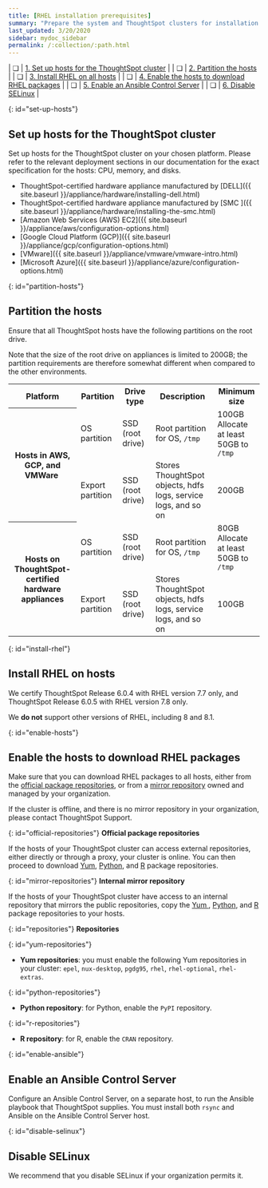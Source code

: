 ```yaml
---
title: [RHEL installation prerequisites]
summary: "Prepare the system and ThoughtSpot clusters for installation."
last_updated: 3/20/2020
sidebar: mydoc_sidebar
permalink: /:collection/:path.html
---
```

| &#10063; | [1. Set up hosts for the ThoughtSpot cluster](#set-up-hosts) |
| &#10063; | [2. Partition the hosts](#partition-hosts) |
| &#10063; | [3. Install RHEL on all hosts](#install-rhel) |
| &#10063; | [4. Enable the hosts to download RHEL packages](#enable-hosts) |
| &#10063; | [5. Enable an Ansible Control Server](#enable-ansible) |
| &#10063; | [6. Disable SELinux](#disable-selinux) |

{: id="set-up-hosts"}
## Set up hosts for the ThoughtSpot cluster

Set up hosts for the ThoughtSpot cluster on your chosen platform. Please refer to the relevant deployment sections in our documentation for the exact specification for the hosts: CPU, memory, and disks.

- ThoughtSpot-certified hardware appliance manufactured by  [DELL]({{ site.baseurl }}/appliance/hardware/installing-dell.html)
- ThoughtSpot-certified hardware appliance manufactured by [SMC ]({{ site.baseurl }}/appliance/hardware/installing-the-smc.html)
- [Amazon Web Services (AWS) EC2]({{ site.baseurl }}/appliance/aws/configuration-options.html)
- [Google Cloud Platform (GCP)]({{ site.baseurl }}/appliance/gcp/configuration-options.html)
- [VMware]({{ site.baseurl }}/appliance/vmware/vmware-intro.html)
- [Microsoft Azure]({{ site.baseurl }}/appliance/azure/configuration-options.html)

{: id="partition-hosts"}
## Partition the hosts

Ensure that all ThoughtSpot hosts have the following partitions on the root drive.

Note that the size of the root drive on appliances is limited to 200GB; the partition requirements are therefore somewhat different when compared to the other environments.

<table>
<tbody>
<tr>
<th>Platform</th>
<th>Partition</th>
<th>Drive type</th>
<th>Description</th>
<th>Minimum size</th>
</tr>
<tr>
<th rowspan="2">Hosts in AWS, GCP, and VMWare&nbsp;</th>
<td>OS partition</td>
<td>SSD (root drive)</td>
<td>Root partition for OS, <code>/tmp</code></td>
<td>100GB<br />Allocate at least 50GB to <code>/tmp</code></td>
</tr>
<tr>
<td>Export partition</td>
<td>SSD (root drive)&nbsp;</td>
<td>Stores ThoughtSpot objects, hdfs logs, service logs, and so on</td>
<td>200GB</td>
</tr>
<tr>
<th rowspan="2">Hosts on ThoughtSpot-certified hardware appliances</th>
<td>OS partition</td>
<td>SSD (root drive)</td>
<td>Root partition for OS, <code>/tmp</code></td>
<td>80GB<br />Allocate at least 50GB to <code>/tmp</code></td>
</tr>
<tr>
<td>Export partition</td>
<td>SSD (root drive)&nbsp;</td>
<td>Stores ThoughtSpot objects, hdfs logs, service logs, and so on</td>
<td>100GB</td>
</tr>
</tbody>
</table>

{: id="install-rhel"}
## Install RHEL on hosts

We certify ThoughtSpot Release 6.0.4 with RHEL version 7.7 only, and ThoughtSpot Release 6.0.5 with RHEL version 7.8 only.

We **do not** support other versions of RHEL, including 8 and 8.1.

{: id="enable-hosts"}
## Enable the hosts to download RHEL packages

Make sure that you can download RHEL packages to all hosts, either from the [official package repositories](#official-repositories), or from a [mirror repository](#mirror-repositories) owned and managed by your organization.

If the cluster is offline, and there is no mirror repository in your organization, please contact ThoughtSpot Support.

{: id="official-repositories"}
**Official package repositories**

If the hosts of your ThoughtSpot cluster can access external repositories, either directly or through a proxy, your cluster is online. You can then proceed to download [Yum](#yum-repositories), [Python](#python-repositories), and [R](#r-repositories) package repositories.

{: id="mirror-repositories"}
**Internal mirror repository**

If the hosts of your ThoughtSpot cluster have access to an internal repository that mirrors the public repositories, copy the [Yum
](#yum-repositories), [Python](#python-repositories), and [R](#r-repositories) package repositories to your hosts.

{: id="repositories"}
**Repositories**

{: id="yum-repositories"}
- **Yum repositories**: you must enable the following Yum repositories in your cluster: `epel`, `nux-desktop`, `pgdg95`, `rhel`, `rhel-optional`, `rhel-extras`.

{: id="python-repositories"}
- **Python repository**: for Python, enable the `PyPI` repository.

{: id="r-repositories"}
- **R repository**: for R, enable the `CRAN` repository.

{: id="enable-ansible"}
## Enable an Ansible Control Server

Configure an Ansible Control Server, on a separate host, to run the Ansible playbook that ThoughtSpot supplies. You must install both `rsync` and Ansible on the Ansible Control Server host.

{: id="disable-selinux"}
## Disable SELinux
We recommend that you disable SELinux if your organization permits it.
